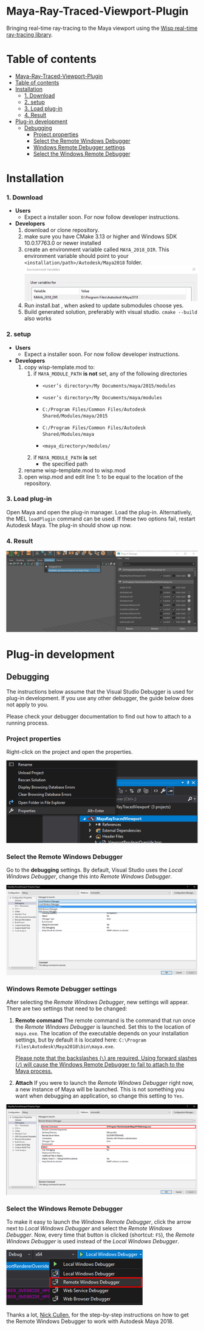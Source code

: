 # Maya-Ray-Traced-Viewport-Plugin
Bringing real-time ray-tracing to the Maya viewport using the [Wisp real-time ray-tracing library](https://github.com/TeamWisp/Procedural-Ray-Tracing).

# Table of contents

- [Maya-Ray-Traced-Viewport-Plugin](#maya-ray-traced-viewport-plugin)
- [Table of contents](#table-of-contents)
- [Installation](#installation)
    - [1. Download](#1-download)
    - [2. setup](#2-setup)
    - [3. Load plug-in](#3-load-plug-in)
    - [4. Result](#4-result)
- [Plug-in development](#plug-in-development)
  - [Debugging](#debugging)
    - [Project properties](#project-properties)
    - [Select the Remote Windows Debugger](#select-the-remote-windows-debugger)
    - [Windows Remote Debugger settings](#windows-remote-debugger-settings)
    - [Select the Windows Remote Debugger](#select-the-windows-remote-debugger)

# Installation
### 1. Download
- **Users**
    - Expect a installer soon. For now follow developer instructions.
- **Developers**
   1. download or clone repository.
   2. make sure you have CMake 3.13 or higher and Windows SDK 10.0.17763.0 or newer installed
   3. create an environment variable called `MAYA_2018_DIR`. This environment variable should point to your `<installation/path>/Autodesk/Maya2018` folder.
![MAYA_2018_DIR environment variable](./readme_media/environment_variable.png)
   4. Run install.bat , when asked to update submodules choose yes.
   5. Build generated solution, preferably with visual studio. ```cmake --build``` also works 

### 2. setup
- **Users**
    - Expect a installer soon. For now follow developer instructions.
- **Developers**
    1. copy wisp-template.mod to:
        1. if ```MAYA_MODULE_PATH``` **is not** set, any of the following directories
            -   ```<user’s directory>/My Documents/maya/2015/modules```

            -   ```<user’s directory>/My Documents/maya/modules```

            -   ```C:/Program Files/Common Files/Autodesk Shared/Modules/maya/2015```

            -   ```C:/Program Files/Common Files/Autodesk Shared/Modules/maya```

            -   ```<maya_directory>/modules/```
        2. if ```MAYA_MODULE_PATH``` **is** set
            -   the specified path
    2. rename wisp-template.mod to wisp.mod
    3. open wisp.mod and edit line 1: <GIT REPO LOCATION> to be equal to the location of the repository.


### 3. Load plug-in
Open Maya and open the plug-in manager. Load the plug-in. Alternatively, the MEL `loadPlugin` command can be used. If these two options fail, restart Autodesk Maya. The plug-in should show up now.

### 4. Result
![Plug-in loaded and read to use](./readme_media/maya_plugin_loaded.png)

# Plug-in development

## Debugging

The instructions below assume that the Visual Studio Debugger is used for plug-in development. If you use any other debugger, the guide below does not apply to you.

Please check your debugger documentation to find out how to attach to a running process.

### Project properties
Right-click on the project and open the properties.

![Project properties](readme_media/project_properties.png)

### Select the Remote Windows Debugger

Go to the **debugging** settings. By default, Visual Studio uses the *Local Windows Debugger*, change this into *Remote Windows Debugger*.

![Selecting the remote debugger](readme_media/selecting_remote_debugger.png)

### Windows Remote Debugger settings

After selecting the *Remote Windows Debugger*, new settings will appear. There are two settings that need to be changed:

1. **Remote command**
   The remote command is the command that run once the *Remote Windows Debugger* is launched.
   Set this to the location of `maya.exe`. The location of the executable depends on your installation settings, but by default it is located here: `C:\Program Files\Autodesk\Maya2018\bin\maya.exe`.

   <u>Please note that the backslashes (`\`) are required. Using forward slashes (`/`) will cause the Windows Remote Debugger to fail to attach to the Maya process.</u>

2. **Attach**
   If you were to launch the *Remote Windows Debugger* right now, a new instance of Maya will be launched. This is not something you want when debugging an application, so change this setting to `Yes`.

![Correct Remote Windows Debugger settings](readme_media/debugger_settings_to_attach.png)

### Select the Windows Remote Debugger

To make it easy to launch the *Windows Remote Debugger*, click the arrow next to *Local Windows Debugger* and select the *Remote Windows Debugger*. Now, every time that button is clicked (shortcut: `F5`), the *Remote Windows Debugger* is used instead of the *Local Windows Debugger*.

![Launching the Remote Windows Debugger](readme_media/select_correct_way_to_run.png)

Thanks a lot, [Nick Cullen](https://nickcullen.net/blog/misc-tutorials/how-to-debug-a-maya-2016-c-plugin-using-visual-studio-2015/), for the step-by-step instructions on how to get the Remote Windows Debugger to work with Autodesk Maya 2018.
